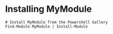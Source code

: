 # Installing MyModule

    # Install MyModule from the Powershell Gallery
    Find-Module MyModule | Install-Module



